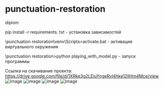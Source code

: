 # punctuation-restoration
 diplom

pip install -r requirements. txt - установка зависимостей

\punctuation restoration\venv\Scripts>activate.bat - активация виртуального окружения

\punctuation restoration>python playing_with_model.py - запуск программы

Ccылка на скачивание проекта: https://drive.google.com/file/d/1XRke3g2LEjuYngeRvl4hke12llHm4Mce/view 
![image](https://github.com/alloe16/punctuation_restoration-/assets/101383654/8ac014af-2822-4d3b-8628-6bc40013b461)
![image](https://github.com/alloe16/punctuation_restoration-/assets/101383654/fc401ea9-b20e-474a-845a-578dcd09b761)
![image](https://github.com/alloe16/punctuation_restoration-/assets/101383654/b4f8ac3e-f3fe-490e-9ca5-06c28249e5b7)
![image](https://github.com/alloe16/punctuation_restoration-/assets/101383654/00524637-b1cd-47ff-9dbd-38ce7d853e29)
